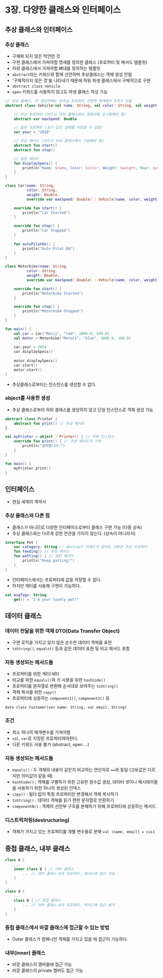# 3장. 다양한 클래스와 인터페이스

## 추상 클래스와 인터페이스

### 추상 클래스

- 구체화 되지 않은 막연한 것
- 구현 클래스에서 가져야할 명세를 정의한 클래스 (프로퍼티 및 메서드 템플릿)
- 하위 클래스에서 가져야할 뼈대를 정의하는 템플릿
- `abstract`라는 키워드와 함께 선언하며 추상클래스는 객체 생성 안됨
- '구체적이지 않은 것'을 나타내기 때문에 하위 파생 클래스에서 구체적으로 구현
- `abstract class Vehicle`
- `open` 키워드를 사용하지 않고도 파생 클래스 작성 가능

```kotlin
// 추상 클래스, 주 생성자에는 비추상 프로퍼티 선언의 매개변수 3개가 있음
abstract class Vehicle(val name: String, val color: String, val weight: Double) {

    // 추상 프로퍼티 (반드시 하위 클래스에서 재정의해 초기화해야 함)
    abstract var maxSpeed: Double

    // 일반 프로퍼티 (초기 값인 상태를 저장할 수 있음)
    var year = "2018"

    // 추상 메서드 (반드시 하위 클래스에서 구현해야 함)
    abstract fun start()
    abstract fun stop()

    // 일반 메서드
    fun displaySpecs() {
        println("Name: $name, Color: $color, Weight: $weight, Year: $year, Max Speed: $maxSpeed")
    }
}

class Car(name: String,
          color: String,
          weight: Double,
          override var maxSpeed: Double) : Vehicle(name, color, weight) {

    override fun start() {
        println("Car Started")
    }

    override fun stop() {
        println("Car Stopped")
    }
    
    fun autoPilotOn() {
        println("Auto Pilot ON")
    }
}

class Motorbike(name: String,
          color: String,
          weight: Double,
          override var maxSpeed: Double) : Vehicle(name, color, weight) {

    override fun start() {
        println("Motorbike Started")
    }

    override fun stop() {
        println("Motorbike Stopped")
    }
}

fun main() {
    val car = Car("Matiz", "red", 1000.0, 100.0)
    val motor = Motorbike("Motor1", "blue", 1000.0, 100.0)
    
    car.year = 2014
    car.displaySpecs()
    
    motor.displaySpecs()
    car.start()
    motor.start()
}
```
- 추상클래스로부터는 인스턴스를 생성할 수 없다.

### object를 사용한 생성
- 추상 클래스로부터 하위 클래스를 생성하지 않고 단일 인스턴스로 객체 생성 가능

```kotlin
abstract class Printer {
    abstract fun print() // 추상 메서드
}

val myPrinter = object : Printer() { // 객체 인스턴스
    override fun print() { // 추상 메서드의 구현
        println("출력합니다.")
    }
}

fun main() {
    myPrinter.print()
}
```

## 인터페이스
- 현실 세계의 계약서

### 추상 클래스와 다른 점
- 클래스가 아니므로 다양한 인터페이스로부터 클래스 구현 가능 (다중 상속)
- 추상 클래스와는 다르게 강한 연관을 가지지 않는다. (상속이 아니라서)

```kotlin
interface Pet {
    var category: String // abstract 키워드가 없어도 기본은 추상 프로퍼티
    fun feeding() // 추상 메서드
    fun patting() { // 일반 메서드
        println("Keep patting!")
    }
}
```
- 인터페이스에서는 프로퍼티에 값을 저장할 수 없다.
- 하지만 게터를 사용해 구현이 가능하다.
```kotlin
val msgTags: String
    get() = "I'm your lovely pet!"
```

## 데이터 클래스

### 데이터 전달을 위한 객체 DTO(Data Transfer Object)
- 구현 로직을 가지고 있지 않은 순수한 데이터 객체를 표현
- `toString()`, `equals()` 등과 같은 데이터 표현 및 비교 메서드 포함

### 자동 생성되는 메서드들
- 프로퍼티를 위한 게터/세터
- 비교를 위한 `equals()`와 키 사용을 위한 `hashCode()`
- 프로퍼티를 문자열로 변환해 순서대로 보여주는 `toString()`
- 객체 복사를 위한 `copy()`
- 프로퍼티에 상응하는 `component1()`, `component2()` 등

`data class Customer(var name: String, var email: String)`

### 조건
- 최소 하나의 매개변수를 가져야함
- `val`, `var`로 지정된 프로퍼티여야한다.
- 다른 키워드 사용 불가 (abstract, open ...)

### 자동 생성되는 메서드들
- `equals()` : 두 객체의 내용이 같은지 비교하는 연산자로 `==`와 동일 (고유값은 다르지만 의미값이 같을 때)
- `hashCode()` : 객체를 구별하기 위한 고유한 정수값 생성, 데이터 셋이나 해시테이블을 사용하기 위한 하나의 생성된 인덱스
- `copy()` : 빌더 없이 특정 프로퍼티만 변경해서 객체 복사하기
- `toString()` : 데이터 객체를 읽기 편한 문자열로 반환하기
- `componentN()` : 객체의 선언부 구조를 분해하기 위해 프로퍼티에 상응하는 메서드

### 디스트럭처링(destructuring)
- 객체가 가지고 있는 프로퍼티를 개별 변수들로 분해
`val (name, email) = cus1`

## 중첩 클래스, 내부 클래스

```kotlin
class A {
    ...
    inner class B { // 내부 클래스
        ... // 외부 클래스 A의 프로퍼티, 메서드에 접근 가능
    }
}

class A {
    ...
    class B { // 중첩 클래스
        ... // 외부 클래스 A의 프로퍼티, 메서드에 접근 불가
    }
}
```

### 중첩 클래스에서 바깥 클래스에 접근할 수 있는 방법
- Outer 클래스가 컴패니언 객체를 가지고 있을 때 접근이 가능하다.

### 내부(inner) 클래스
- 바깥 클래스의 멤버들에 접근 가능
- 바깥 클래스의 private 멤버도 접근 가능
